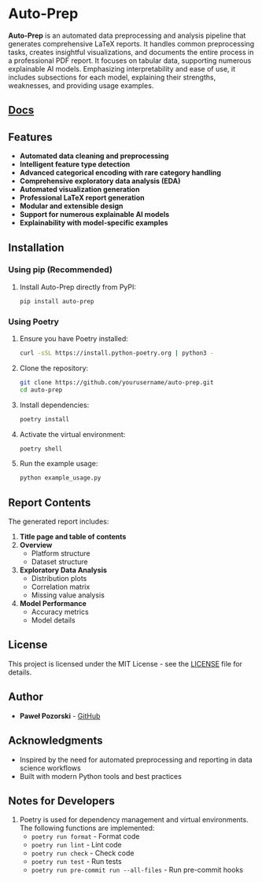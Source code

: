 # Auto-Prep

**Auto-Prep** is an automated data preprocessing and analysis pipeline that generates comprehensive LaTeX reports. It handles common preprocessing tasks, creates insightful visualizations, and documents the entire process in a professional PDF report. It focuses on tabular data, supporting numerous explainable AI models. Emphasizing interpretability and ease of use, it includes subsections for each model, explaining their strengths, weaknesses, and providing usage examples.

## [Docs](https://pawlo77.github.io/AutoPrep/)

## Features

- **Automated data cleaning and preprocessing**
- **Intelligent feature type detection**
- **Advanced categorical encoding with rare category handling**
- **Comprehensive exploratory data analysis (EDA)**
- **Automated visualization generation**
- **Professional LaTeX report generation**
- **Modular and extensible design**
- **Support for numerous explainable AI models**
- **Explainability with model-specific examples**

## Installation

### Using pip (Recommended)

1. Install Auto-Prep directly from PyPI:
    ```bash
    pip install auto-prep
    ```

### Using Poetry

1. Ensure you have Poetry installed:
    ```bash
    curl -sSL https://install.python-poetry.org | python3 -
    ```

2. Clone the repository:
    ```bash
    git clone https://github.com/yourusername/auto-prep.git
    cd auto-prep
    ```

3. Install dependencies:
    ```bash
    poetry install
    ```

4. Activate the virtual environment:
    ```bash
    poetry shell
    ```

5. Run the example usage:
    ```bash
    python example_usage.py
    ```

## Report Contents

The generated report includes:

1. **Title page and table of contents**
2. **Overview**
   - Platform structure
   - Dataset structure
3. **Exploratory Data Analysis**
   - Distribution plots
   - Correlation matrix
   - Missing value analysis
4. **Model Performance**
   - Accuracy metrics
   - Model details

## License

This project is licensed under the MIT License - see the [LICENSE](./LICENSE) file for details.

## Author

- **Paweł Pozorski** - [GitHub](https://github.com/Pawlo77)

## Acknowledgments

- Inspired by the need for automated preprocessing and reporting in data science workflows
- Built with modern Python tools and best practices

## Notes for Developers

1. Poetry is used for dependency management and virtual environments. The following functions are implemented:
   - `poetry run format` - Format code
   - `poetry run lint` - Lint code
   - `poetry run check` - Check code
   - `poetry run test` - Run tests
   - `poetry run pre-commit run --all-files` - Run pre-commit hooks
